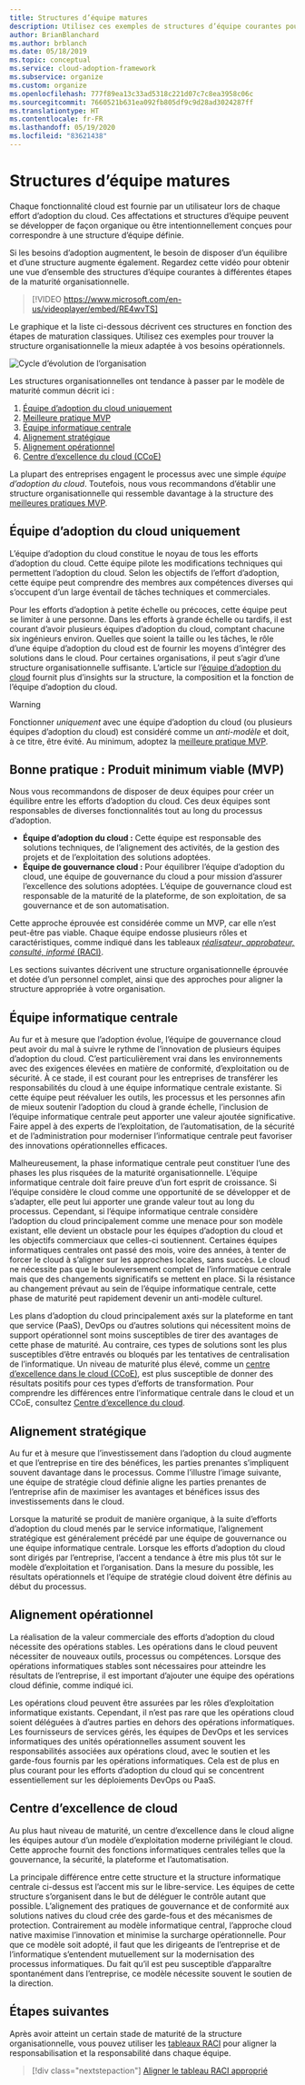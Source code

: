 ```yaml
---
title: Structures d’équipe matures
description: Utilisez ces exemples de structures d’équipe courantes pour trouver la structure organisationnelle la mieux adaptée à vos besoins opérationnels lors de l’adoption du cloud.
author: BrianBlanchard
ms.author: brblanch
ms.date: 05/18/2019
ms.topic: conceptual
ms.service: cloud-adoption-framework
ms.subservice: organize
ms.custom: organize
ms.openlocfilehash: 777f89ea13c33ad5318c221d07c7c8ea3958c06c
ms.sourcegitcommit: 7660521b631ea092fb805df9c9d28ad3024287ff
ms.translationtype: HT
ms.contentlocale: fr-FR
ms.lasthandoff: 05/19/2020
ms.locfileid: "83621438"
---
```

<!-- cSpell:ignore ccoe -->

# <a name="mature-team-structures"></a>Structures d’équipe matures

Chaque fonctionnalité cloud est fournie par un utilisateur lors de chaque effort d’adoption du cloud. Ces affectations et structures d’équipe peuvent se développer de façon organique ou être intentionnellement conçues pour correspondre à une structure d’équipe définie.

Si les besoins d’adoption augmentent, le besoin de disposer d’un équilibre et d’une structure augmente également. Regardez cette vidéo pour obtenir une vue d’ensemble des structures d’équipe courantes à différentes étapes de la maturité organisationnelle.

> [!VIDEO https://www.microsoft.com/en-us/videoplayer/embed/RE4wvTS]

Le graphique et la liste ci-dessous décrivent ces structures en fonction des étapes de maturation classiques. Utilisez ces exemples pour trouver la structure organisationnelle la mieux adaptée à vos besoins opérationnels.

![Cycle d’évolution de l’organisation](../_images/ready/org-ready-maturity.png)

Les structures organisationnelles ont tendance à passer par le modèle de maturité commun décrit ici :

1. [Équipe d’adoption du cloud uniquement](#cloud-adoption-team-only)
2. [Meilleure pratique MVP](#best-practice-minimum-viable-product-mvp)
3. [Équipe informatique centrale](#central-it)
4. [Alignement stratégique](#strategic-alignment)
5. [Alignement opérationnel](#operational-alignment)
6. [Centre d’excellence du cloud (CCoE)](#cloud-center-of-excellence)

La plupart des entreprises engagent le processus avec une simple _équipe d’adoption du cloud_. Toutefois, nous vous recommandons d’établir une structure organisationnelle qui ressemble davantage à la structure des [meilleures pratiques MVP](#best-practice-minimum-viable-product-mvp).

## <a name="cloud-adoption-team-only"></a>Équipe d’adoption du cloud uniquement

L’équipe d’adoption du cloud constitue le noyau de tous les efforts d’adoption du cloud. Cette équipe pilote les modifications techniques qui permettent l’adoption du cloud. Selon les objectifs de l’effort d’adoption, cette équipe peut comprendre des membres aux compétences diverses qui s’occupent d’un large éventail de tâches techniques et commerciales.

Pour les efforts d’adoption à petite échelle ou précoces, cette équipe peut se limiter à une personne. Dans les efforts à grande échelle ou tardifs, il est courant d’avoir plusieurs équipes d’adoption du cloud, comptant chacune six ingénieurs environ. Quelles que soient la taille ou les tâches, le rôle d’une équipe d’adoption du cloud est de fournir les moyens d’intégrer des solutions dans le cloud. Pour certaines organisations, il peut s’agir d’une structure organisationnelle suffisante. L’article sur l’[équipe d’adoption du cloud](./cloud-adoption.md) fournit plus d’insights sur la structure, la composition et la fonction de l’équipe d’adoption du cloud.

> [!WARNING]
> Fonctionner _uniquement_ avec une équipe d’adoption du cloud (ou plusieurs équipes d’adoption du cloud) est considéré comme un _anti-modèle_ et doit, à ce titre, être évité. Au minimum, adoptez la [meilleure pratique MVP](#best-practice-minimum-viable-product-mvp).

## <a name="best-practice-minimum-viable-product-mvp"></a>Bonne pratique : Produit minimum viable (MVP)

Nous vous recommandons de disposer de deux équipes pour créer un équilibre entre les efforts d’adoption du cloud. Ces deux équipes sont responsables de diverses fonctionnalités tout au long du processus d’adoption.

- **Équipe d’adoption du cloud :** Cette équipe est responsable des solutions techniques, de l’alignement des activités, de la gestion des projets et de l’exploitation des solutions adoptées.
- **Équipe de gouvernance cloud :** Pour équilibrer l’équipe d’adoption du cloud, une équipe de gouvernance du cloud a pour mission d’assurer l’excellence des solutions adoptées. L’équipe de gouvernance cloud est responsable de la maturité de la plateforme, de son exploitation, de sa gouvernance et de son automatisation.

Cette approche éprouvée est considérée comme un MVP, car elle n’est peut-être pas viable. Chaque équipe endosse plusieurs rôles et caractéristiques, comme indiqué dans les tableaux [*réalisateur, approbateur, consulté, informé* (RACI)](./raci-alignment.md).

Les sections suivantes décrivent une structure organisationnelle éprouvée et dotée d’un personnel complet, ainsi que des approches pour aligner la structure appropriée à votre organisation.

## <a name="central-it"></a>Équipe informatique centrale

Au fur et à mesure que l’adoption évolue, l’équipe de gouvernance cloud peut avoir du mal à suivre le rythme de l’innovation de plusieurs équipes d’adoption du cloud. C’est particulièrement vrai dans les environnements avec des exigences élevées en matière de conformité, d’exploitation ou de sécurité. À ce stade, il est courant pour les entreprises de transférer les responsabilités du cloud à une équipe informatique centrale existante. Si cette équipe peut réévaluer les outils, les processus et les personnes afin de mieux soutenir l’adoption du cloud à grande échelle, l’inclusion de l’équipe informatique centrale peut apporter une valeur ajoutée significative. Faire appel à des experts de l’exploitation, de l’automatisation, de la sécurité et de l’administration pour moderniser l’informatique centrale peut favoriser des innovations opérationnelles efficaces.

Malheureusement, la phase informatique centrale peut constituer l’une des phases les plus risquées de la maturité organisationnelle. L’équipe informatique centrale doit faire preuve d’un fort esprit de croissance. Si l’équipe considère le cloud comme une opportunité de se développer et de s’adapter, elle peut lui apporter une grande valeur tout au long du processus. Cependant, si l’équipe informatique centrale considère l’adoption du cloud principalement comme une menace pour son modèle existant, elle devient un obstacle pour les équipes d’adoption du cloud et les objectifs commerciaux que celles-ci soutiennent. Certaines équipes informatiques centrales ont passé des mois, voire des années, à tenter de forcer le cloud à s’aligner sur les approches locales, sans succès. Le cloud ne nécessite pas que le bouleversement complet de l’informatique centrale mais que des changements significatifs se mettent en place. Si la résistance au changement prévaut au sein de l’équipe informatique centrale, cette phase de maturité peut rapidement devenir un anti-modèle culturel.

Les plans d’adoption du cloud principalement axés sur la plateforme en tant que service (PaaS), DevOps ou d’autres solutions qui nécessitent moins de support opérationnel sont moins susceptibles de tirer des avantages de cette phase de maturité. Au contraire, ces types de solutions sont les plus susceptibles d’être entravés ou bloqués par les tentatives de centralisation de l’informatique. Un niveau de maturité plus élevé, comme un [centre d’excellence dans le cloud (CCoE)](#cloud-center-of-excellence), est plus susceptible de donner des résultats positifs pour ces types d’efforts de transformation. Pour comprendre les différences entre l’informatique centrale dans le cloud et un CCoE, consultez [Centre d’excellence du cloud](./cloud-center-of-excellence.md).

## <a name="strategic-alignment"></a>Alignement stratégique

Au fur et à mesure que l’investissement dans l’adoption du cloud augmente et que l’entreprise en tire des bénéfices, les parties prenantes s’impliquent souvent davantage dans le processus. Comme l’illustre l’image suivante, une équipe de stratégie cloud définie aligne les parties prenantes de l’entreprise afin de maximiser les avantages et bénéfices issus des investissements dans le cloud.

Lorsque la maturité se produit de manière organique, à la suite d’efforts d’adoption du cloud menés par le service informatique, l’alignement stratégique est généralement précédé par une équipe de gouvernance ou une équipe informatique centrale. Lorsque les efforts d’adoption du cloud sont dirigés par l’entreprise, l’accent a tendance à être mis plus tôt sur le modèle d’exploitation et l’organisation. Dans la mesure du possible, les résultats opérationnels et l’équipe de stratégie cloud doivent être définis au début du processus.

## <a name="operational-alignment"></a>Alignement opérationnel

La réalisation de la valeur commerciale des efforts d’adoption du cloud nécessite des opérations stables. Les opérations dans le cloud peuvent nécessiter de nouveaux outils, processus ou compétences. Lorsque des opérations informatiques stables sont nécessaires pour atteindre les résultats de l’entreprise, il est important d’ajouter une équipe des opérations cloud définie, comme indiqué ici.

Les opérations cloud peuvent être assurées par les rôles d’exploitation informatique existants. Cependant, il n’est pas rare que les opérations cloud soient déléguées à d’autres parties en dehors des opérations informatiques. Les fournisseurs de services gérés, les équipes de DevOps et les services informatiques des unités opérationnelles assument souvent les responsabilités associées aux opérations cloud, avec le soutien et les garde-fous fournis par les opérations informatiques. Cela est de plus en plus courant pour les efforts d’adoption du cloud qui se concentrent essentiellement sur les déploiements DevOps ou PaaS.

## <a name="cloud-center-of-excellence"></a>Centre d’excellence de cloud

Au plus haut niveau de maturité, un centre d’excellence dans le cloud aligne les équipes autour d’un modèle d’exploitation moderne privilégiant le cloud. Cette approche fournit des fonctions informatiques centrales telles que la gouvernance, la sécurité, la plateforme et l’automatisation.

La principale différence entre cette structure et la structure informatique centrale ci-dessus est l’accent mis sur le libre-service. Les équipes de cette structure s’organisent dans le but de déléguer le contrôle autant que possible. L’alignement des pratiques de gouvernance et de conformité aux solutions natives du cloud crée des garde-fous et des mécanismes de protection. Contrairement au modèle informatique central, l’approche cloud native maximise l’innovation et minimise la surcharge opérationnelle. Pour que ce modèle soit adopté, il faut que les dirigeants de l’entreprise et de l’informatique s’entendent mutuellement sur la modernisation des processus informatiques. Du fait qu’il est peu susceptible d’apparaître spontanément dans l’entreprise, ce modèle nécessite souvent le soutien de la direction.

## <a name="next-steps"></a>Étapes suivantes

Après avoir atteint un certain stade de maturité de la structure organisationnelle, vous pouvez utiliser les [tableaux RACI](./raci-alignment.md) pour aligner la responsabilisation et la responsabilité dans chaque équipe.

> [!div class="nextstepaction"]
> [Aligner le tableau RACI approprié](./raci-alignment.md)
